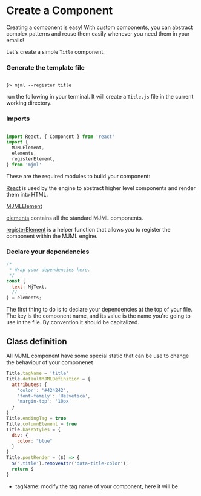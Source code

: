 # Create a Component

Creating a component is easy! With custom components, you can abstract complex patterns and reuse them easily whenever you need them in your emails!

Let's create a simple `Title` component.

### Generate the template file

```

$> mjml --register title

```
run the following in your terminal. It will create a `Title.js` file in the current working directory.

### Imports

``` javascript

import React, { Component } from 'react'
import {
  MJMLElement,
  elements,
  registerElement,
} from 'mjml'

```
These are the required modules to build your component:

[React](https://facebook.github.io/react/) is used by the engine to abstract higher level components and render them into HTML.

[MJMLElement](https://github.com/mjmlio/mjml/blob/master/src/components/MJMLElement.js)

[elements](https://github.com/mjmlio/mjml/blob/master/src/MJMLElementsCollection.js) contains all the standard MJML components.

[registerElement](https://github.com/mjmlio/mjml/blob/master/src/MJMLElementsCollection.js#L17) is a helper function that allows you to register the component within the MJML engine.

### Declare your dependencies

``` javascript
/*
 * Wrap your dependencies here.
 */
const {
  text: MjText,
  // ...
} = elements;

```

The first thing to do is to declare your dependencies at the top of your file.
The key is the component name, and its value is the name you're going to use in the file.
By convention it should be capitalized.

## Class definition

All MJML component have some special static that can be use to change the behaviour of your componenet

``` javascript
Title.tagName = 'title'
Title.defaultMJMLDefinition = {
  attributes: {
    'color': '#424242',
    'font-family': 'Helvetica',
    'margin-top': '10px'
  }
}
Title.endingTag = true
Title.columnElement = true
Title.baseStyles = {
  div: {
    color: "blue"
  }
}
Title.postRender = ($) => {
  $('.title').removeAttr('data-title-color');
  return $
}
```

- tagName: modify the tag name of your component, here it will be <title>
- endingTag: set to false if your component can include some other MJML component (example: mj-body/mj-section/mj-column are not ending tags, and mj-text/mj-image are both ending tags)`
- columnElement: if your component is included in a `mj-column` then it should be set to true. It will wrap everything in a `td` that supports `padding` for example

## Default and readonly attributes

``` javascript
const defaultMJMLDefinition = {
  attributes: {
    'color': '#424242',
    'font-family': 'Helvetica',
    'margin-top': '10px'
  }
}
```

Here you can modify and change your element's default and/or readonly attributes.
The attributes are stored within the defaultMJMLDefinition variable at the top.
It can contain any CSS property or component property, but please make sure it will be compatible with most email clients to keep MJML responsive and compatible.

## Post render
In some case, you'll need to modify the rendered html, like replace some placeholder for outlook by conditional tag then you can define a postRender static function that take jQuery/[Cheerio](https://github.com/cheeriojs/cheerio) with the rendered document.

``` javascript
Title.postRender = $ => {
  $('.title').prepend(`<!--[if mso | IE]>
    <table border="0" cellpadding="0" cellspacing="0" width="600" align="center" style="width:600}px;"><tr><td>
    <![endif]-->`)
  $('.title').append(`<!--[if mso | IE]>
    </td></tr></table>
    <![endif]-->`)

  return $
}
```

Please note that postRender should return a valid jQuery/Cheerio object

## Define your public attributes

``` javascript
  /*
   * Build your styling here
   */
  getStyles() {
    const { mjAttribute, color } = this.props

    return _.merge({}, baseStyles, {
      text: {
      /*
       * Get the color attribute
       * Example: <mj-title color="blue">content</mj-title>
       */
        color: mjAttribute('color')
      }
    })
  }
```

The getStyles method allows you to expose public attributes to the end user with `mjAttribute`. If the user does not provide any value, it will keep the default one.

## Render your component

``` javascript

  render() {

    const css = this.getStyles(),
          content = 'Hello World!'

    return (
      <MjText style={ css }>
        { content }
      </MjText>
    )
  }
}

```

To render your component, you need to load your style.

Finally, use the JSX syntax to define your component. Find out more about JSX [here](https://facebook.github.io/react/docs/jsx-in-depth.html).

# Import your component

## .mjmlconfig inside the folder

You can add a simple .mjmlconfig file with path to your class file simple as :

``` javascript
{
  "packages": [
    "./Title.js",
    "mjml-github-component"
  ]
}
```
Note that if you install a MJML componenet from npm, you can declare them in the .mjmlconfig file

The file should be at the root of where you launch the command in order to be use

## Manually with a Javascript file

``` javascript
import { mjml2html, registerMJElement } from 'mjml'
import Title from './Title'

registerMJElement(Title)

console.log(mjml2html(`
  <mjml>
    <mj-body>
      <mj-title>Hello world!</mj-title>
    </mj-body>
  </mjml>
```

Then launch it with node script.js and the result will be shown in the console
